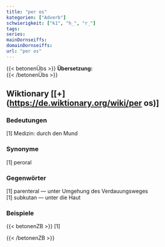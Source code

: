 ```yaml
---
title: "per os"
kategorien: ["Adverb"]
schwierigkeit: ["k1", "h_", "r_"]
tags:
series:
mainDornseiffs:
domainDornseiffs:
url: "per os"
---
```


{{< betonenÜbs >}}
**Übersetzung:**  
{{< /betonenÜbs >}}

## Wiktionary [[+](https://de.wiktionary.org/wiki/per os)]

### Bedeutungen
[1] Medizin: durch den Mund  

### Synonyme
[1] peroral  

### Gegenwörter
[1] parenteral — unter Umgehung des Verdauungsweges  
[1] subkutan — unter die Haut  

### Beispiele
{{< betonenZB >}}
[1]  

{{< /betonenZB >}}

